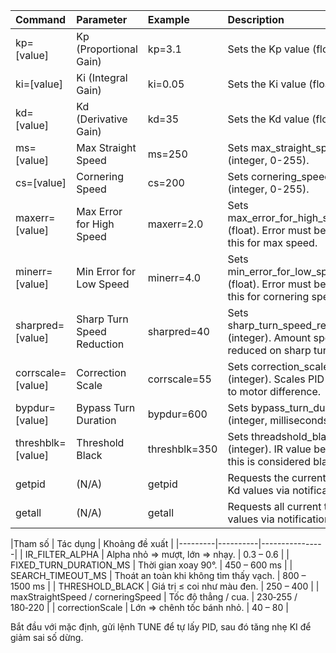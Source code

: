 | Command      | Parameter                     | Example        | Description                                                                 |
| :----------- | :---------------------------- | :------------- | :-------------------------------------------------------------------------- |
| kp=[value] | Kp (Proportional Gain)        | kp=3.1       | Sets the Kp value (float).                                                  |
| ki=[value] | Ki (Integral Gain)            | ki=0.05      | Sets the Ki value (float).                                                  |
| kd=[value] | Kd (Derivative Gain)          | kd=35        | Sets the Kd value (float).                                                  |
| ms=[value] | Max Straight Speed            | ms=250       | Sets max_straight_speed (integer, 0-255).                                 |
| cs=[value] | Cornering Speed               | cs=200       | Sets cornering_speed (integer, 0-255).                                    |
| maxerr=[value] | Max Error for High Speed    | maxerr=2.0   | Sets max_error_for_high_speed (float). Error must be below this for max speed. |
| minerr=[value] | Min Error for Low Speed     | minerr=4.0   | Sets min_error_for_low_speed (float). Error must be above this for cornering speed. |
| sharpred=[value] | Sharp Turn Speed Reduction | sharpred=40  | Sets sharp_turn_speed_reduction (integer). Amount speed is reduced on sharp turns. |
| corrscale=[value] | Correction Scale           | corrscale=55 | Sets correction_scale (integer). Scales PID output to motor difference. |
| bypdur=[value] | Bypass Turn Duration        | bypdur=600   | Sets bypass_turn_duration (integer, milliseconds).                        |
| threshblk=[value] | Threshold Black            | threshblk=350| Sets threadshold_black (integer). IR value below this is considered black. |
| getpid     | (N/A)                         | getpid       | Requests the current Kp, Ki, Kd values via notification.                    |
| getall     | (N/A)                         | getall       | Requests all current tunable values via notification.                       |


|Tham số | Tác dụng | Khoảng đề xuất | |---------|----------|----------------| | IR_FILTER_ALPHA | Alpha nhỏ ⇒ mượt, lớn ⇒ nhạy. | 0.3 – 0.6 | | FIXED_TURN_DURATION_MS | Thời gian xoay 90°. | 450 – 600 ms | | SEARCH_TIMEOUT_MS | Thoát an toàn khi không tìm thấy vạch. | 800 – 1500 ms | | THRESHOLD_BLACK | Giá trị ≤ coi như màu đen. | 250 – 400 | | maxStraightSpeed / corneringSpeed | Tốc độ thẳng / cua. | 230‑255 / 180‑220 | | correctionScale | Lớn ⇒ chênh tốc bánh nhỏ. | 40 – 80 |

Bắt đầu với mặc định, gửi lệnh TUNE để tự lấy PID, sau đó tăng nhẹ KI để giảm sai số dừng.
